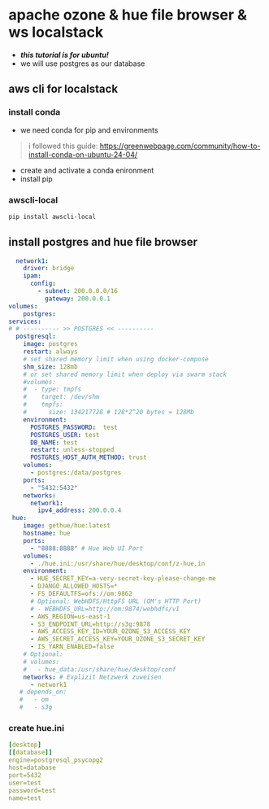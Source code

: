 
# apache ozone & hue file browser & ws localstack
- ***this tutorial is for ubuntu!***
- we will use postgres as our database
  
## aws cli for localstack
### install conda
- we need conda for pip and environments
> i followed this guide:
> https://greenwebpage.com/community/how-to-install-conda-on-ubuntu-24-04/

- create and activate a conda enironment 
- install pip

### awscli-local
```bash
pip install awscli-local
```

## install postgres and hue file browser
```yml
  network1:
    driver: bridge
    ipam:
      config:
        - subnet: 200.0.0.0/16
          gateway: 200.0.0.1
volumes:
    postgres:
services:
# # ---------- >> POSTGRES << ----------
  postgresql:
    image: postgres
    restart: always
    # set shared memory limit when using docker-compose
    shm_size: 128mb
    # or set shared memory limit when deploy via swarm stack
    #volumes:
    #  - type: tmpfs
    #    target: /dev/shm
    #    tmpfs:
    #      size: 134217728 # 128*2^20 bytes = 128Mb
    environment:
      POSTGRES_PASSWORD:  test
      POSTGRES_USER: test
      DB_NAME: test
      restart: unless-stopped
      POSTGRES_HOST_AUTH_METHOD: trust
    volumes:
      - postgres:/data/postgres
    ports:
      - "5432:5432"
    networks:
      network1:
        ipv4_address: 200.0.0.4
 hue:
    image: gethue/hue:latest
    hostname: hue
    ports:
      - "8888:8888" # Hue Web UI Port
    volumes:
      - ./hue.ini:/usr/share/hue/desktop/conf/z-hue.in
    environment:
      - HUE_SECRET_KEY=a-very-secret-key-please-change-me
      - DJANGO_ALLOWED_HOSTS=*
      - FS_DEFAULTFS=ofs://om:9862 
      # Optional: WebHDFS/HttpFS URL (OM's HTTP Port) 
      # - WEBHDFS_URL=http://om:9874/webhdfs/v1 
      - AWS_REGION=us-east-1 
      - S3_ENDPOINT_URL=http://s3g:9878
      - AWS_ACCESS_KEY_ID=YOUR_OZONE_S3_ACCESS_KEY 
      - AWS_SECRET_ACCESS_KEY=YOUR_OZONE_S3_SECRET_KEY
      - IS_YARN_ENABLED=false
    # Optional:
    # volumes:
    #   - hue_data:/usr/share/hue/desktop/conf
    networks: # Explizit Netzwerk zuweisen
      - network1
   # depends_on: 
   #   - om
   #   - s3g
```

### create hue.ini
```yml
[desktop]
[[database]]
engine=postgresql_psycopg2
host=database
port=5432
user=test
password=test
name=test
```
